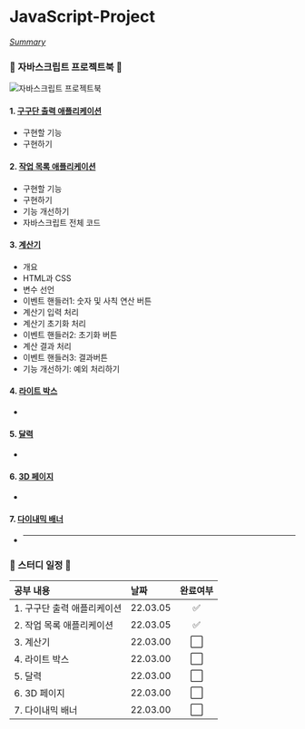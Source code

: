 # JavaScript-Project

_[Summary](./00%20Summary.md)_

### :book: 자바스크립트 프로젝트북 :book:

![자바스크립트 프로젝트북](https://user-images.githubusercontent.com/100753621/156881598-c683b344-f403-441d-a493-f89a4c0e506b.jpg)

#### 1. [구구단 출력 애플리케이션](./01%20%EA%B5%AC%EA%B5%AC%EB%8B%A8%20%EC%B6%9C%EB%A0%A5%20%EC%95%A0%ED%94%8C%EB%A6%AC%EC%BC%80%EC%9D%B4%EC%85%98.md)

- 구현할 기능
- 구현하기

#### 2. [작업 목록 애플리케이션](./02%20%EC%9E%91%EC%97%85%20%EB%AA%A9%EB%A1%9D%20%EC%95%A0%ED%94%8C%EB%A6%AC%EC%BC%80%EC%9D%B4%EC%85%98.md)

- 구현할 기능
- 구현하기
- 기능 개선하기
- 자바스크립트 전체 코드

#### 3. [계산기](./03%20%EA%B3%84%EC%82%B0%EA%B8%B0.md)

- 개요
- HTML과 CSS
- 변수 선언
- 이벤트 핸들러1: 숫자 및 사칙 연산 버튼
- 계산기 입력 처리
- 계산기 초기화 처리
- 이벤트 핸들러2: 초기화 버튼
- 계산 결과 처리
- 이벤트 핸들러3: 결과버튼
- 기능 개선하기: 예외 처리하기

#### 4. [라이트 박스](./04%20%EB%9D%BC%EC%9D%B4%ED%8A%B8%20%EB%B0%95%EC%8A%A4.md)

-

#### 5. [달력](./05%20%EB%8B%AC%EB%A0%A5.md)

-

#### 6. [3D 페이지](./06%203D%20%ED%8E%98%EC%9D%B4%EC%A7%80.md)

-

#### 7. [다이내믹 배너](./07%20%EB%8B%A4%EC%9D%B4%EB%82%B4%EB%AF%B9%20%EB%B0%B0%EB%84%88.md)

- ***

### :date: 스터디 일정 :date:

| 공부 내용                   | 날짜     |       완료여부       |
| :-------------------------- | :------- | :------------------: |
| 1. 구구단 출력 애플리케이션 | 22.03.05 |  :white_check_mark:  |
| 2. 작업 목록 애플리케이션   | 22.03.05 |  :white_check_mark:  |
| 3. 계산기                   | 22.03.00 | :white_large_square: |
| 4. 라이트 박스              | 22.03.00 | :white_large_square: |
| 5. 달력                     | 22.03.00 | :white_large_square: |
| 6. 3D 페이지                | 22.03.00 | :white_large_square: |
| 7. 다이내믹 배너            | 22.03.00 | :white_large_square: |
